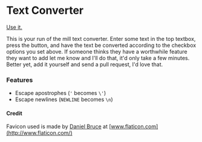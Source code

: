 # Text Converter

[Use it.](http://andreicommunication.github.io/text-converter/)

This is your run of the mill text converter. Enter some text in the top textbox,
press the button, and have the text be converted according to the checkbox options
you set above. If someone thinks they have a worthwhile feature they want to add
let me know and I'll do that, it'd only take a few minutes. Better yet, add it
yourself and send a pull request, I'd love that.

### Features

* Escape apostrophes (`'` becomes `\'`)
* Escape newlines (`NEWLINE` becomes `\n`)

#### Credit

Favicon used is made by [Daniel Bruce](http://www.flaticon.com/authors/daniel-bruce) at [www.flaticon.com](http://www.flaticon.com/)